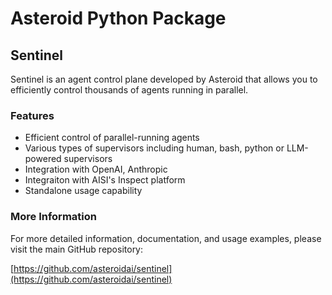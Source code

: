 # Asteroid Python Package


## Sentinel
Sentinel is an agent control plane developed by Asteroid that allows you to efficiently control thousands of agents running in parallel.
### Features

- Efficient control of parallel-running agents
- Various types of supervisors including human, bash, python or LLM-powered supervisors
- Integration with OpenAI, Anthropic
- Integraiton with AISI's Inspect platform
- Standalone usage capability

### More Information

For more detailed information, documentation, and usage examples, please visit the main GitHub repository:

[https://github.com/asteroidai/sentinel](https://github.com/asteroidai/sentinel)


